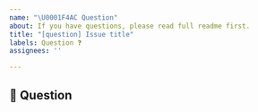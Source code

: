 ```yaml
---
name: "\U0001F4AC Question"
about: If you have questions, please read full readme first.
title: "[question] Issue title"
labels: Question ❓
assignees: ''

---
```


## 💬 Question

<!--
Before asking your question, please:

- Read carefully the README of the project
- Search if your answer has already been answered in old issues
-->
